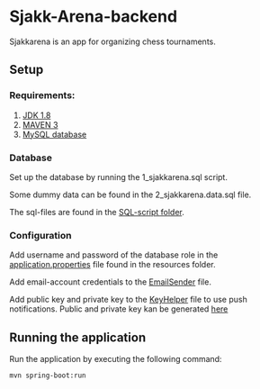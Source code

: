 # Sjakk-Arena-backend

Sjakkarena is an app for organizing chess tournaments.


## Setup

### Requirements: 

1. [JDK 1.8](https://www.oracle.com/java/technologies/javase-jdk8-downloads.html)
2. [MAVEN 3](https://maven.apache.org/download.cgi)
3. [MySQL database](https://dev.mysql.com/downloads/)

### Database

Set up the database by running the
1_sjakkarena.sql script. 

Some dummy data can be found
in the 2_sjakkarena.data.sql file.

The sql-files are found in the [SQL-script folder](SQL-script).

### Configuration

Add username and password of the database role in the
[application.properties](src/main/resources/application.properties) file found in the resources folder.


Add email-account credentials to the [EmailSender](src/main/java/no/ntnu/sjakkarena/EmailSender.java)
file.

Add public key and private key to the [KeyHelper](src/main/java/no/ntnu/sjakkarena/utils/KeyHelper) file to use 
push notifications. Public and private key kan be generated [here](https://web-push-codelab.glitch.me/)

## Running the application

Run the application by executing the following command:
```bash
mvn spring-boot:run
```
 



 

